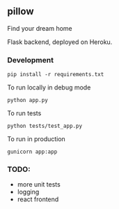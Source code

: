 ## pillow

Find your dream home

Flask backend, deployed on Heroku.

### Development

    pip install -r requirements.txt

To run locally in debug mode

    python app.py

To run tests

    python tests/test_app.py

To run in production

    gunicorn app:app

### TODO:
 - more unit tests
 - logging
 - react frontend
